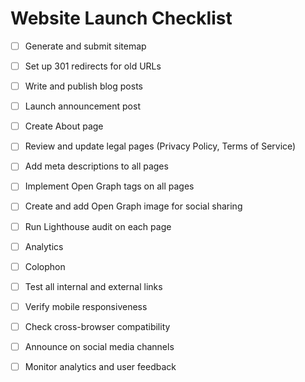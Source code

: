 # Website Launch Checklist

- [ ] Generate and submit sitemap
- [ ] Set up 301 redirects for old URLs
- [ ] Write and publish blog posts
- [ ] Launch announcement post
- [ ] Create About page
- [ ] Review and update legal pages (Privacy Policy, Terms of Service)
- [ ] Add meta descriptions to all pages
- [ ] Implement Open Graph tags on all pages
- [ ] Create and add Open Graph image for social sharing
- [ ] Run Lighthouse audit on each page
- [ ] Analytics
- [ ] Colophon

- [ ] Test all internal and external links
- [ ] Verify mobile responsiveness
- [ ] Check cross-browser compatibility

- [ ] Announce on social media channels
- [ ] Monitor analytics and user feedback
